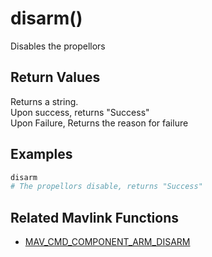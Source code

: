 # disarm()
Disables the propellors

## Return Values
Returns a string.  
Upon success, returns "Success"  
Upon Failure, Returns the reason for failure

## Examples
```py
disarm
# The propellors disable, returns "Success"
```
## Related Mavlink Functions

- [MAV_CMD_COMPONENT_ARM_DISARM](https://mavlink.io/en/messages/common.html#MAV_CMD_COMPONENT_ARM_DISARM)

